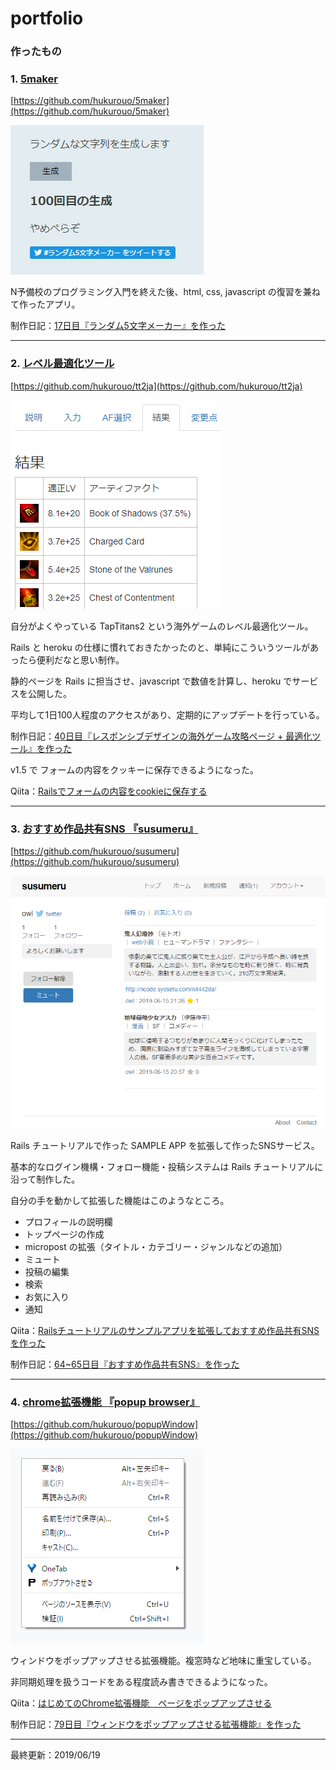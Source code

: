 
# portfolio

### 作ったもの

### 1. [5maker](https://hukurouo.github.io/5maker/five.html)

[https://github.com/hukurouo/5maker](https://github.com/hukurouo/5maker)  



![ss2](https://raw.githubusercontent.com/hukurouo/portfolio/images/rapture_20190428221346.png)

N予備校のプログラミング入門を終えた後、html, css, javascript の復習を兼ねて作ったアプリ。

制作日記：[17日目『ランダム5文字メーカー』を作った](https://hukurounikki.hatenablog.jp/entry/2019/04/28/225140) 



  

  ---
    
    
### 2. [レベル最適化ツール](https://tt2japanese.herokuapp.com/optimiser)

[https://github.com/hukurouo/tt2ja](https://github.com/hukurouo/tt2ja)

![af](https://raw.githubusercontent.com/hukurouo/portfolio/images/af_3.png)

自分がよくやっている TapTitans2 という海外ゲームのレベル最適化ツール。

Rails と heroku の仕様に慣れておきたかったのと、単純にこういうツールがあったら便利だなと思い制作。

静的ページを Rails に担当させ、javascript で数値を計算し、heroku でサービスを公開した。

平均して1日100人程度のアクセスがあり、定期的にアップデートを行っている。

制作日記：[40日目『レスポンシブデザインの海外ゲーム攻略ページ + 最適化ツール』を作った](https://hukurounikki.hatenablog.jp/entry/2019/05/21/231621)


v1.5 で フォームの内容をクッキーに保存できるようになった。

Qiita：[Railsでフォームの内容をcookieに保存する](https://qiita.com/owlbook248/items/77ff82694fd9297e5084)


---

### 3. [おすすめ作品共有SNS 『susumeru』](https://susumeru.herokuapp.com/)

[https://github.com/hukurouo/susumeru](https://github.com/hukurouo/susumeru)

![susumeru](https://raw.githubusercontent.com/hukurouo/portfolio/images/susu1.png)

Rails チュートリアルで作った SAMPLE APP を拡張して作ったSNSサービス。

基本的なログイン機構・フォロー機能・投稿システムは Rails チュートリアルに沿って制作した。

自分の手を動かして拡張した機能はこのようなところ。

- プロフィールの説明欄
- トップページの作成
- micropost の拡張（タイトル・カテゴリー・ジャンルなどの追加）
- ミュート
- 投稿の編集
- 検索
- お気に入り
- 通知

Qiita：[Railsチュートリアルのサンプルアプリを拡張しておすすめ作品共有SNSを作った](https://qiita.com/owlbook248/items/cf5009f84d13c77ca764)

制作日記：[64~65日目『おすすめ作品共有SNS』を作った](https://hukurounikki.hatenablog.jp/entry/2019/06/17/004043)

---

### 4. [chrome拡張機能 『popup browser』](https://chrome.google.com/webstore/detail/popup-browser/mkcacjdndeohfnkioobenjpoifkecnjf)

[https://github.com/hukurouo/popupWindow](https://github.com/hukurouo/popupWindow)

![popup](https://raw.githubusercontent.com/hukurouo/portfolio/images/%E7%84%A1vvv%E9%A1%8C.png)

ウィンドウをポップアップさせる拡張機能。複窓時など地味に重宝している。

非同期処理を扱うコードをある程度読み書きできるようになった。

Qiita：[はじめてのChrome拡張機能　ページをポップアップさせる](https://qiita.com/hukurouo/items/961575f00b4363df0b16)

制作日記：[79日目『ウィンドウをポップアップさせる拡張機能』を作った](https://hukurounikki.hatenablog.jp/entry/2019/07/01/013614)


---

最終更新：2019/06/19 
